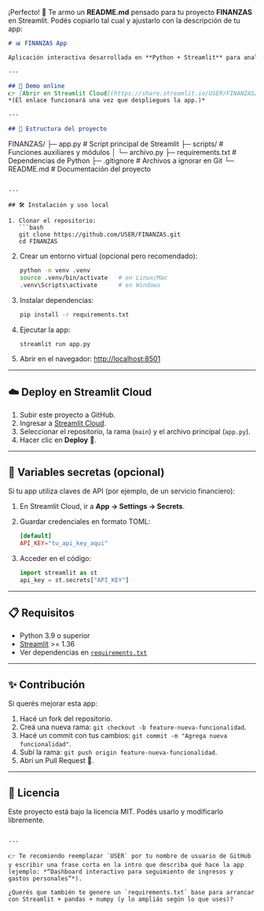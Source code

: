 ¡Perfecto! 🚀
Te armo un **README.md** pensado para tu proyecto **FINANZAS** en Streamlit. Podés copiarlo tal cual y ajustarlo con la descripción de tu app:

```markdown
# 📊 FINANZAS App

Aplicación interactiva desarrollada en **Python + Streamlit** para analizar y visualizar datos financieros.

---

## 🚀 Demo online
👉 [Abrir en Streamlit Cloud](https://share.streamlit.io/USER/FINANZAS/main/app.py)  
*(El enlace funcionará una vez que despliegues la app.)*

---

## 📂 Estructura del proyecto
```

FINANZAS/
├─ app.py                # Script principal de Streamlit
├─ scripts/              # Funciones auxiliares y módulos
│   └─ archivo.py
├─ requirements.txt      # Dependencias de Python
├─ .gitignore            # Archivos a ignorar en Git
└─ README.md             # Documentación del proyecto

````

---

## 🛠️ Instalación y uso local

1. Clonar el repositorio:
   ```bash
   git clone https://github.com/USER/FINANZAS.git
   cd FINANZAS
````

2. Crear un entorno virtual (opcional pero recomendado):

   ```bash
   python -m venv .venv
   source .venv/bin/activate   # en Linux/Mac
   .venv\Scripts\activate      # en Windows
   ```

3. Instalar dependencias:

   ```bash
   pip install -r requirements.txt
   ```

4. Ejecutar la app:

   ```bash
   streamlit run app.py
   ```

5. Abrir en el navegador: [http://localhost:8501](http://localhost:8501)

---

## ☁️ Deploy en Streamlit Cloud

1. Subir este proyecto a GitHub.
2. Ingresar a [Streamlit Cloud](https://share.streamlit.io).
3. Seleccionar el repositorio, la rama (`main`) y el archivo principal (`app.py`).
4. Hacer clic en **Deploy** 🚀.

---

## 🔑 Variables secretas (opcional)

Si tu app utiliza claves de API (por ejemplo, de un servicio financiero):

1. En Streamlit Cloud, ir a **App → Settings → Secrets**.
2. Guardar credenciales en formato TOML:

   ```toml
   [default]
   API_KEY="tu_api_key_aqui"
   ```
3. Acceder en el código:

   ```python
   import streamlit as st
   api_key = st.secrets["API_KEY"]
   ```

---

## 📋 Requisitos

* Python 3.9 o superior
* [Streamlit](https://streamlit.io) >= 1.36
* Ver dependencias en [`requirements.txt`](requirements.txt)

---

## ✨ Contribución

Si querés mejorar esta app:

1. Hacé un fork del repositorio.
2. Creá una nueva rama: `git checkout -b feature-nueva-funcionalidad`.
3. Hacé un commit con tus cambios: `git commit -m "Agrega nueva funcionalidad"`.
4. Subí la rama: `git push origin feature-nueva-funcionalidad`.
5. Abrí un Pull Request 🚀.

---

## 📄 Licencia

Este proyecto está bajo la licencia MIT.
Podés usarlo y modificarlo libremente.

```

---

👉 Te recomiendo reemplazar `USER` por tu nombre de usuario de GitHub y escribir una frase corta en la intro que describa qué hace la app (ejemplo: *“Dashboard interactivo para seguimiento de ingresos y gastos personales”*).  

¿Querés que también te genere un `requirements.txt` base para arrancar con Streamlit + pandas + numpy (y lo ampliás según lo que uses)?
```
